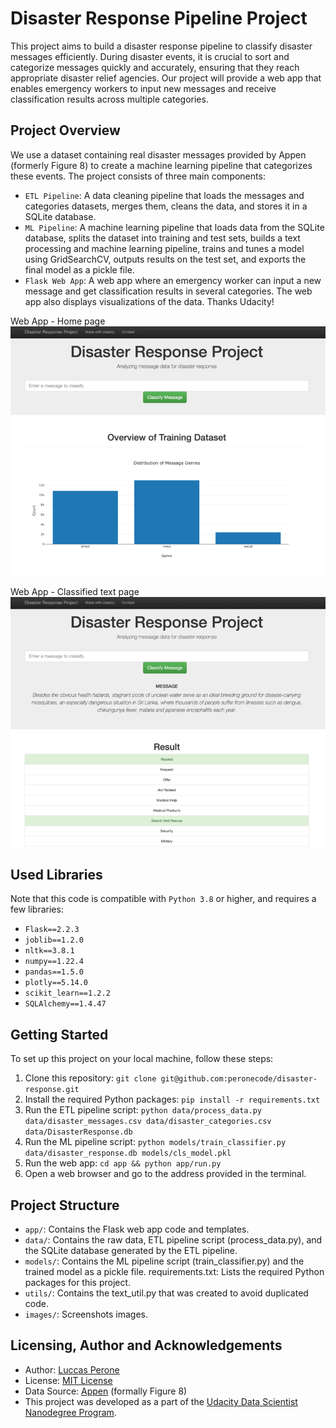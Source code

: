# Disaster Response Pipeline Project

This project aims to build a disaster response pipeline to classify disaster messages efficiently. During disaster events, it is crucial to sort and categorize messages quickly and accurately, ensuring that they reach appropriate disaster relief agencies. Our project will provide a web app that enables emergency workers to input new messages and receive classification results across multiple categories.

## Project Overview
We use a dataset containing real disaster messages provided by Appen (formerly Figure 8) to create a machine learning pipeline that categorizes these events. The project consists of three main components:

- `ETL Pipeline`: A data cleaning pipeline that loads the messages and categories datasets, merges them, cleans the data, and stores it in a SQLite database.
- `ML Pipeline`: A machine learning pipeline that loads data from the SQLite database, splits the dataset into training and test sets, builds a text processing and machine learning pipeline, trains and tunes a model using GridSearchCV, outputs results on the test set, and exports the final model as a pickle file.
- `Flask Web App`: A web app where an emergency worker can input a new message and get classification results in several categories. The web app also displays visualizations of the data. Thanks Udacity!

Web App - Home page
![web-app-1.png](images/web-app-1.png?raw=true)


Web App - Classified text page
![web-app-2.png](images/web-app-2.png?raw=true)

## Used Libraries
Note that this code is compatible with `Python 3.8` or higher, and requires a few libraries:
- `Flask==2.2.3`
- `joblib==1.2.0`
- `nltk==3.8.1`
- `numpy==1.22.4`
- `pandas==1.5.0`
- `plotly==5.14.0`
- `scikit_learn==1.2.2`
- `SQLAlchemy==1.4.47`

## Getting Started

To set up this project on your local machine, follow these steps:

1. Clone this repository: `git clone git@github.com:peronecode/disaster-response.git`
2. Install the required Python packages: `pip install -r requirements.txt`
3. Run the ETL pipeline script: `python data/process_data.py data/disaster_messages.csv data/disaster_categories.csv data/DisasterResponse.db`
4. Run the ML pipeline script: `python models/train_classifier.py data/disaster_response.db models/cls_model.pkl`
5. Run the web app: `cd app && python app/run.py`
6. Open a web browser and go to the address provided in the terminal.

## Project Structure
- `app/`: Contains the Flask web app code and templates.
- `data/`: Contains the raw data, ETL pipeline script (process_data.py), and the SQLite database generated by the ETL pipeline.
- `models/`: Contains the ML pipeline script (train_classifier.py) and the trained model as a pickle file.
requirements.txt: Lists the required Python packages for this project.
- `utils/`: Contains the text_util.py that was created to avoid duplicated code.
- `images/`: Screenshots images.

## Licensing, Author and Acknowledgements
- Author: [Luccas Perone](https://github.com/peronecode)
- License: [MIT License](https://opensource.org/license/mit/)
- Data Source: [Appen](https://appen.com/) (formally Figure 8)
- This project was developed as a part of the [Udacity Data Scientist Nanodegree Program](https://www.udacity.com/course/data-scientist-nanodegree--nd025).